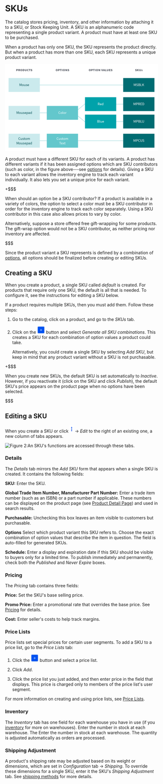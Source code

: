 # SKUs [](id=skus)

The catalog stores pricing, inventory, and other information by attaching it to
a SKU, or Stock Keeping Unit. A SKU is an alphanumeric code representing
a single product variant. A product must have at least one SKU to be purchased.

When a product has only one SKU, the SKU represents the product directly. But
when a product has more than one SKU, each SKU represents a unique product
variant.

![Figure 1: The SKU is a holder for certain kinds of product information. When a product requires that data---price, inventory levels---to be stored separately for different variants, then it requires more than on SKU.](../../../images/skus-2x.png)

A product must have a different SKU for each of its variants.  A product has
different variants if it has been assigned options which are SKU contributors
(such as color, in the figure above---see
[options](/web/liferay-emporio/documentation/-/knowledge_base/7-1/options) for
details). Giving a SKU to each variant allows the inventory engine to track each
variant individually. It also lets you set a unique price for each variant.

+$$$

When should an option be a SKU contributor? If a product is available in
a variety of colors, the option to select a color must be a SKU contributor in
order for the inventory engine to track each color separately. Using a SKU
contributor in this case also allows prices to vary by color.

Alternatively, suppose a store offered free gift-wrapping for some products. The
gift-wrap option would not be a SKU contributor, as neither pricing nor
inventory are affected.

$$$

Since the product variant a SKU represents is defined by a combination of
[options](/web/liferay-emporio/documentation/-/knowledge_base/7-1/options),
all options should be finalized before creating or editing SKUs.

## Creating a SKU [](id=creating-a-sku)

When you create a product, a single SKU called *default* is created. For
products that require only one SKU, the default is all that is needed. To
configure it, see the instructions for editing a SKU below.

If a product requires multiple SKUs, then you must add them. Follow these steps:

1.  Go to the catalog, click on a product, and go to the *SKUs* tab.

2.  Click on the ![Add](../../../images/icon-add.png) button and select
    *Generate all SKU combinations*. This creates a SKU for each combination of
    option values a product could take.

    Alternatively, you could create a single SKU by selecting *Add SKU*, but
    keep in mind that any product variant without a SKU is not purchasable.

+$$$

When you create new SKUs, the default SKU is set automatically to *Inactive*.
However, if you reactivate it (click on the SKU and click *Publish*), the
default SKU's price appears on the product page when no options have been
selected.

$$$

## Editing a SKU [](id=editing-an-sku)

When you create a SKU or click ![Options](../../../images/icon-options.png)
&rarr; *Edit* to the right of an existing one, a new column of tabs appears. 

![Figure 2:An SKU's functions are accessed through these tabs.](../../../images/skus.png)

### Details [](id=details)

The *Details* tab mirrors the *Add SKU* form that appears when a single SKU is
created. It contains the following fields:

**SKU:** Enter the SKU.

**Global Trade Item Number, Manufacturer Part Number:** Enter a trade item
number (such as an ISBN) or a part number if applicable. These numbers can be
displayed on the product page (see 
[Product Detail Page](/discover/portal/-knowledge_base/7_1/catalog-options)) and used in search
results. 

**Purchasable:** Unchecking this box leaves an item visible to customers but
purchasable.

**Options** Select which product variant this SKU refers to. Choose the exact
combination of option values that describe the item in question. The field is
auto-filled for generated SKUs.

**Schedule:** Enter a display and expiration date if this SKU should be visible
to buyers only for a limited time. To publish immediately and permanently, check
both the *Published* and *Never Expire* boxes.

### Pricing [](id=pricing)

The *Pricing* tab contains three fields:

**Price:** Set the SKU's base selling price.

**Promo Price:** Enter a promotional rate that overrides the base price. See
[Pricing](/discover/portal/-/knowledge_base/7.1/pricing#price-lists) for
details.

**Cost:** Enter seller's costs to help track margins.

### Price Lists [](id=price-lists)

Price lists set special prices for certain user segments. To add a SKU to
a price list, go to the *Price Lists* tab:

1.  Click the ![Add](../../../images/icon-add.png) button and select
    a price list.

2.  Click *Add*.

3.  Click the price list you just added, and then enter price in the field that
    displays. This price is charged only to members of the price list's user
    segment.

For more information on creating and using price lists, see 
[Price Lists](/discover/portal/-/knowledge_base/7.1/pricing#price-lists). 

### Inventory [](id=inventory)

The *Inventory* tab has one field for each warehouse you have in use (if you
[inventory](/web/liferay-emporio/documentation/-/knowledge_base/7-1/inventory)
for more on warehouses). Enter the number in stock at each warehouse. The
Enter the number in stock at each warehouse. The quantity is adjusted
automatically as orders are processed.

### Shipping Adjustment [](id=shipping-adjustment)

A product's shipping rate may be adjusted based on its weight or dimensions,
which are set in *Configuration* tab &rarr; *Shipping*. To override these
dimensions for a single SKU, enter it the SKU's *Shipping Adjustment* tab. See
[shipping methods](/web/liferay-emporio/documentation/-/knowledge_base/7.1/shipping-methods) for
more details.
